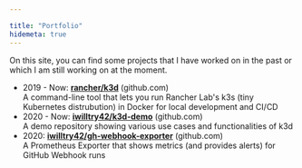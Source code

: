 ```yaml
---

title: "Portfolio"
hidemeta: true
---
```


On this site, you can find some projects that I have worked on in the past or which I am still working on at the moment.

- 2019 - Now: [**rancher/k3d**](https://github.com/iwilltry42/k3d) (github.com)  
  A command-line tool that lets you run Rancher Lab's k3s (tiny Kubernetes distrubution) in Docker for local development and CI/CD
- 2020 - Now: [**iwilltry42/k3d-demo**](https://github.com/iwilltry42/k3d-demo) (github.com)  
  A demo repository showing various use cases and functionalities of k3d
- 2020: [**iwilltry42/gh-webhook-exporter**](https://github.com/iwilltry42/gh-webhook-monitor) (github.com)  
  A Prometheus Exporter that shows metrics (and provides alerts) for GitHub Webhook runs
